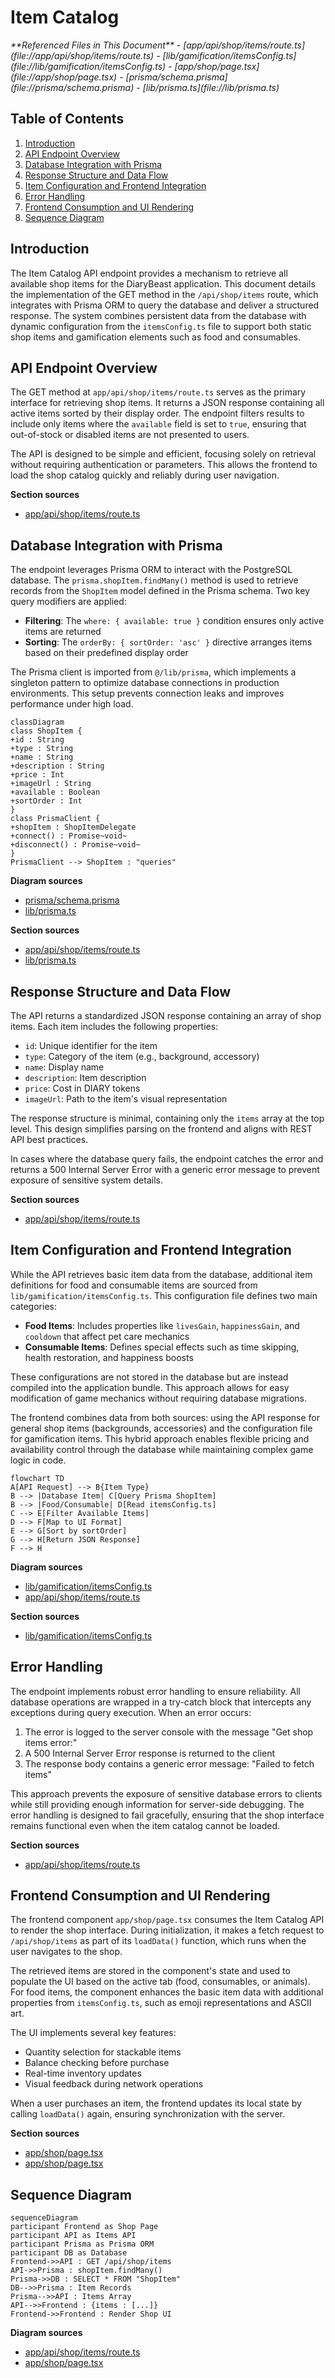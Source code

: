 # Item Catalog

<cite>
**Referenced Files in This Document**   
- [app/api/shop/items/route.ts](file://app/api/shop/items/route.ts)
- [lib/gamification/itemsConfig.ts](file://lib/gamification/itemsConfig.ts)
- [app/shop/page.tsx](file://app/shop/page.tsx)
- [prisma/schema.prisma](file://prisma/schema.prisma)
- [lib/prisma.ts](file://lib/prisma.ts)
</cite>

## Table of Contents
1. [Introduction](#introduction)
2. [API Endpoint Overview](#api-endpoint-overview)
3. [Database Integration with Prisma](#database-integration-with-prisma)
4. [Response Structure and Data Flow](#response-structure-and-data-flow)
5. [Item Configuration and Frontend Integration](#item-configuration-and-frontend-integration)
6. [Error Handling](#error-handling)
7. [Frontend Consumption and UI Rendering](#frontend-consumption-and-ui-rendering)
8. [Sequence Diagram](#sequence-diagram)

## Introduction
The Item Catalog API endpoint provides a mechanism to retrieve all available shop items for the DiaryBeast application. This document details the implementation of the GET method in the `/api/shop/items` route, which integrates with Prisma ORM to query the database and deliver a structured response. The system combines persistent data from the database with dynamic configuration from the `itemsConfig.ts` file to support both static shop items and gamification elements such as food and consumables.

## API Endpoint Overview
The GET method at `app/api/shop/items/route.ts` serves as the primary interface for retrieving shop items. It returns a JSON response containing all active items sorted by their display order. The endpoint filters results to include only items where the `available` field is set to `true`, ensuring that out-of-stock or disabled items are not presented to users.

The API is designed to be simple and efficient, focusing solely on retrieval without requiring authentication or parameters. This allows the frontend to load the shop catalog quickly and reliably during user navigation.

**Section sources**
- [app/api/shop/items/route.ts](file://app/api/shop/items/route.ts#L3-L18)

## Database Integration with Prisma
The endpoint leverages Prisma ORM to interact with the PostgreSQL database. The `prisma.shopItem.findMany()` method is used to retrieve records from the `ShopItem` model defined in the Prisma schema. Two key query modifiers are applied:

- **Filtering**: The `where: { available: true }` condition ensures only active items are returned
- **Sorting**: The `orderBy: { sortOrder: 'asc' }` directive arranges items based on their predefined display order

The Prisma client is imported from `@/lib/prisma`, which implements a singleton pattern to optimize database connections in production environments. This setup prevents connection leaks and improves performance under high load.

```mermaid
classDiagram
class ShopItem {
+id : String
+type : String
+name : String
+description : String
+price : Int
+imageUrl : String
+available : Boolean
+sortOrder : Int
}
class PrismaClient {
+shopItem : ShopItemDelegate
+connect() : Promise~void~
+disconnect() : Promise~void~
}
PrismaClient --> ShopItem : "queries"
```

**Diagram sources**
- [prisma/schema.prisma](file://prisma/schema.prisma#L108-L117)
- [lib/prisma.ts](file://lib/prisma.ts#L6-L6)

**Section sources**
- [app/api/shop/items/route.ts](file://app/api/shop/items/route.ts#L3-L18)
- [lib/prisma.ts](file://lib/prisma.ts#L6-L6)

## Response Structure and Data Flow
The API returns a standardized JSON response containing an array of shop items. Each item includes the following properties:
- `id`: Unique identifier for the item
- `type`: Category of the item (e.g., background, accessory)
- `name`: Display name
- `description`: Item description
- `price`: Cost in DIARY tokens
- `imageUrl`: Path to the item's visual representation

The response structure is minimal, containing only the `items` array at the top level. This design simplifies parsing on the frontend and aligns with REST API best practices.

In cases where the database query fails, the endpoint catches the error and returns a 500 Internal Server Error with a generic error message to prevent exposure of sensitive system details.

**Section sources**
- [app/api/shop/items/route.ts](file://app/api/shop/items/route.ts#L3-L18)

## Item Configuration and Frontend Integration
While the API retrieves basic item data from the database, additional item definitions for food and consumable items are sourced from `lib/gamification/itemsConfig.ts`. This configuration file defines two main categories:

- **Food Items**: Includes properties like `livesGain`, `happinessGain`, and `cooldown` that affect pet care mechanics
- **Consumable Items**: Defines special effects such as time skipping, health restoration, and happiness boosts

These configurations are not stored in the database but are instead compiled into the application bundle. This approach allows for easy modification of game mechanics without requiring database migrations.

The frontend combines data from both sources: using the API response for general shop items (backgrounds, accessories) and the configuration file for gamification items. This hybrid approach enables flexible pricing and availability control through the database while maintaining complex game logic in code.

```mermaid
flowchart TD
A[API Request] --> B{Item Type}
B --> |Database Item| C[Query Prisma ShopItem]
B --> |Food/Consumable| D[Read itemsConfig.ts]
C --> E[Filter Available Items]
D --> F[Map to UI Format]
E --> G[Sort by sortOrder]
G --> H[Return JSON Response]
F --> H
```

**Diagram sources**
- [lib/gamification/itemsConfig.ts](file://lib/gamification/itemsConfig.ts#L1-L233)
- [app/api/shop/items/route.ts](file://app/api/shop/items/route.ts#L3-L18)

**Section sources**
- [lib/gamification/itemsConfig.ts](file://lib/gamification/itemsConfig.ts#L1-L233)

## Error Handling
The endpoint implements robust error handling to ensure reliability. All database operations are wrapped in a try-catch block that intercepts any exceptions during query execution. When an error occurs:

1. The error is logged to the server console with the message "Get shop items error:"
2. A 500 Internal Server Error response is returned to the client
3. The response body contains a generic error message: "Failed to fetch items"

This approach prevents the exposure of sensitive database errors to clients while still providing enough information for server-side debugging. The error handling is designed to fail gracefully, ensuring that the shop interface remains functional even when the item catalog cannot be loaded.

**Section sources**
- [app/api/shop/items/route.ts](file://app/api/shop/items/route.ts#L3-L18)

## Frontend Consumption and UI Rendering
The frontend component `app/shop/page.tsx` consumes the Item Catalog API to render the shop interface. During initialization, it makes a fetch request to `/api/shop/items` as part of its `loadData()` function, which runs when the user navigates to the shop.

The retrieved items are stored in the component's state and used to populate the UI based on the active tab (food, consumables, or animals). For food items, the component enhances the basic item data with additional properties from `itemsConfig.ts`, such as emoji representations and ASCII art.

The UI implements several key features:
- Quantity selection for stackable items
- Balance checking before purchase
- Real-time inventory updates
- Visual feedback during network operations

When a user purchases an item, the frontend updates its local state by calling `loadData()` again, ensuring synchronization with the server.

**Section sources**
- [app/shop/page.tsx](file://app/shop/page.tsx#L36-L84)
- [app/shop/page.tsx](file://app/shop/page.tsx#L86-L128)

## Sequence Diagram

```mermaid
sequenceDiagram
participant Frontend as Shop Page
participant API as Items API
participant Prisma as Prisma ORM
participant DB as Database
Frontend->>API : GET /api/shop/items
API->>Prisma : shopItem.findMany()
Prisma->>DB : SELECT * FROM "ShopItem"
DB-->>Prisma : Item Records
Prisma-->>API : Items Array
API-->>Frontend : {items : [...]}
Frontend->>Frontend : Render Shop UI
```

**Diagram sources**
- [app/api/shop/items/route.ts](file://app/api/shop/items/route.ts#L3-L18)
- [app/shop/page.tsx](file://app/shop/page.tsx#L36-L84)